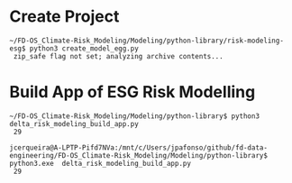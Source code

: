 
  # Create Project

    ~/FD-OS_Climate-Risk_Modeling/Modeling/python-library/risk-modeling-esg$ python3 create_model_egg.py 
     zip_safe flag not set; analyzing archive contents...


# Build App of ESG Risk Modelling

    ~/FD-OS_Climate-Risk_Modeling/Modeling/python-library$ python3 delta_risk_modeling_build_app.py
     29

    jcerqueira@A-LPTP-Pifd7NVa:/mnt/c/Users/jpafonso/github/fd-data-engineering/FD-OS_Climate-Risk_Modeling/Modeling/python-library$ python3.exe  delta_risk_modeling_build_app.py 
     29